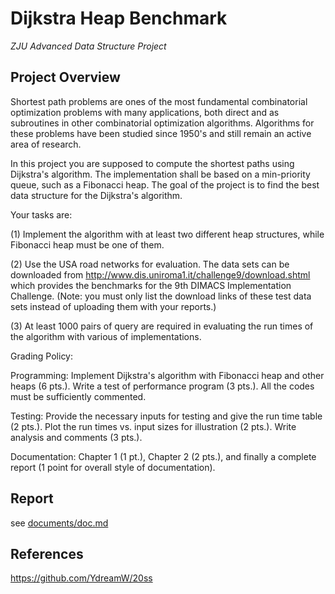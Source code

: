 # Dijkstra Heap Benchmark

*ZJU Advanced Data Structure Project*

## Project Overview

Shortest path problems are ones of the most fundamental combinatorial optimization problems with many applications, both direct and as subroutines in other combinatorial optimization algorithms. Algorithms for these problems have been studied since 1950's and still remain an active area of research.

In this project you are supposed to compute the shortest paths using Dijkstra's algorithm. The implementation shall be based on a min-priority queue, such as a Fibonacci heap. The goal of the project is to find the best data structure for the Dijkstra's algorithm.

Your tasks are:

(1) Implement the algorithm with at least two different heap structures, while Fibonacci heap must be one of them.

(2) Use the USA road networks for evaluation. The data sets can be downloaded from http://www.dis.uniroma1.it/challenge9/download.shtml which provides the benchmarks for the 9th DIMACS Implementation Challenge. (Note: you must only list the download links of these test data sets instead of uploading them with your reports.)

(3) At least 1000 pairs of query are required in evaluating the run times of the algorithm with various of implementations.

Grading Policy:

Programming: Implement Dijkstra's algorithm with Fibonacci heap and other heaps (6 pts.). Write a test of performance program (3 pts.). All the codes must be sufficiently commented.

Testing: Provide the necessary inputs for testing and give the run time table (2 pts.). Plot the run times vs. input sizes for illustration (2 pts.). Write analysis and comments (3 pts.).

Documentation: Chapter 1 (1 pt.), Chapter 2 (2 pts.), and finally a complete report (1 point for overall style of documentation).

## Report

see [documents/doc.md](documents/doc.md)

## References

https://github.com/YdreamW/20ss
